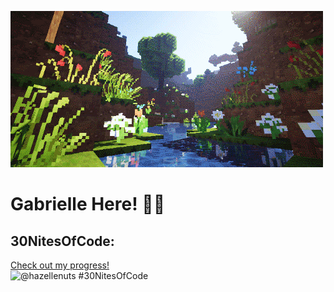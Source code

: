 ![me](https://github.com/hazellenuts/hazellenuts/blob/main/minecraft.gif)
# Gabrielle Here! 🥨✨

## 30NitesOfCode:
  [Check out my progress!](https://www.codedex.io/@hazellenuts/30-nites-of-code)  
  ![@hazellenuts #30NitesOfCode](https://www.codedex.io/api/petStatus?user=hazellenuts)

